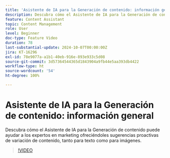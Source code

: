 ```yaml
---
title: 'Asistente de IA para la Generación de contenido: información general'
description: Descubra cómo el Asistente de IA para la Generación de contenido puede ayudar a los expertos en marketing ofreciéndoles sugerencias proactivas de variación de contenido, tanto para texto como para imágenes.
feature: Content Assistant
topic: Content Management
role: User
level: Beginner
doc-type: Feature Video
duration: 78
last-substantial-update: 2024-10-07T00:00:00Z
jira: KT-16296
exl-id: 78e9077a-a1b1-40eb-916e-893e933c5d08
source-git-commit: 3d57364544365d1843904a9fb44e5aa393db4422
workflow-type: ht
source-wordcount: '54'
ht-degree: 100%

---
```


# Asistente de IA para la Generación de contenido: información general

Descubra cómo el Asistente de IA para la Generación de contenido puede ayudar a los expertos en marketing ofreciéndoles sugerencias proactivas de variación de contenido, tanto para texto como para imágenes.

>[!VIDEO](https://video.tv.adobe.com/v/3463103/?learn=on&captions=spa)
